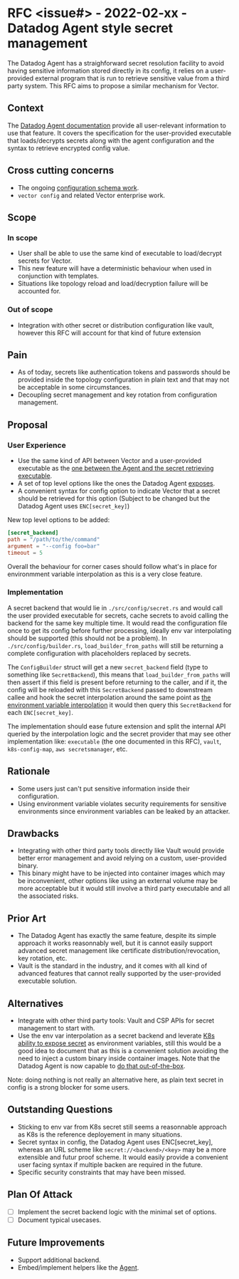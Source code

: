 # RFC <issue#> - 2022-02-xx - Datadog Agent style secret management

The Datadog Agent has a straighforward secret resolution facility to avoid having sensitive information stored directly
in its config, it relies on a user-provided external program that is run to retrieve sensitive value from a third party
system. This RFC aims to propose a similar mechanism for Vector.

## Context

The [Datadog Agent documentation][dd-agent-secret-mgmt] provide all user-relevant information to use that feature. It
covers the specification for the user-provided executable that loads/decrypts secrets along with the agent configuration
and the syntax to retrieve encrypted config value.

## Cross cutting concerns

- The ongoing [configuration schema work][vector-config-schema-work].
- `vector config` and related Vector enterprise work.

## Scope

### In scope

- User shall be able to use the same kind of executable to load/decrypt secrets for Vector.
- This new feature will have a deterministic behaviour when used in conjunction with templates.
- Situations like topology reload and load/decryption failure will be accounted for.

### Out of scope

- Integration with other secret or distribution configuration like vault, however this RFC will account for that kind of
  future extension

## Pain

- As of today, secrets like authentication tokens and passwords should be provided inside the topology configuration in
  plain text and that may not be acceptable in some circumstances.
- Decoupling secret management and key rotation from configuration management.

## Proposal

### User Experience

- Use the same kind of API between Vector and a user-provided executable as the [one between the Agent and the secret
  retrieving executable][dd-secret-backend-exec-api].
- A set of top level options like the ones the Datadog Agent [exposes][dd-agent-secret-knobs].
- A convenient syntax for config option to indicate Vector that a secret should be retrieved for this option (Subject to
  be changed but the Datadog Agent uses `ENC[secret_key]`)

New top level options to be added:

```toml
[secret_backend]
path = "/path/to/the/command"
argument = "--config foo=bar"
timeout = 5
```

Overall the behaviour for corner cases should follow what's in place for environmment variable interpolation as this is
a very close feature.

### Implementation

A secret backend that would lie in `./src/config/secret.rs` and would call the user provided executable for secrets,
cache secrets to avoid calling the backend for the same key multiple time. It would read the configuration file once to
get its config before further processing, ideally env var interpolating should be supported (this should not be a
problem). In `./src/config/builder.rs`, `load_builder_from_paths` will still be returning a complete configuration with
placeholders replaced by secrets.

The `ConfigBuilder` struct will get a new `secret_backend` field (type to something like `SecretBackend`), this means
that `load_builder_from_paths` will then assert if this field is present before returning to the caller, and if it, the
config will be reloaded with this `SecretBackend` passed to downstream callee and hook the secret interpolation around
the same point as [the environment variable interpolation][env-var-hook] it would then query this `SecretBackend` for
each `ENC[secret_key]`.

The implementation should ease future extension and split the internal API queried by the interpolation logic and the
secret provider that may see other implementation like: `executable` (the one documented in this RFC), `vault`,
`k8s-config-map`, `aws secretsmanager`, etc.

## Rationale

- Some users just can't put sensitive information inside their configuration.
- Using environment variable violates security requirements for sensitive environments since environment variables can be leaked by an attacker.

## Drawbacks

- Integrating with other third party tools directly like Vault would provide better error management and avoid relying on a custom, user-provided binary.
- This binary might have to be injected into container images which may be inconvenient, other options like using an external volume may be more acceptable but it would still involve a third party executable and all the associated risks.

## Prior Art

- The Datadog Agent has exactly the same feature, despite its simple approach it works reasonnably well, but it is
  cannot easily support advanced secret management like certificate distribution/revocation, key rotation, etc.
- Vault is the standard in the industry, and it comes with all kind of advanced features that cannot really supported
  by the user-provided executable solution.

## Alternatives

- Integrate with other third party tools: Vault and CSP APIs for secret management to start with.
- Use the env var interpolation as a secret backend and leverate [K8s ability to expose
  secret][k8s-env-var-from-secrets] as environment variables, still this would be a good idea to document that as this is a convenient solution avoiding the need to inject a custom binary inside container images. Note that the Datadog Agent is now capable to [do that out-of-the-box][dd-agent-with-k8s-secret].

Note: doing nothing is not really an alternative here, as plain text secret in config is a strong blocker for some
users.

## Outstanding Questions

- Sticking to env var from K8s secret still seems a reasonnable approach as K8s is the reference deployement in many
  situations.
- Secret syntax in config, the Datadog Agent uses ENC[secret_key], whereas an URL scheme like `secret://<backend>/<key>`
  may be a more extensible and futur proof scheme. It would easily provide a convenient user facing syntax if multiple
  backen are required in the future.
- Specific security constraints that may have been missed.

## Plan Of Attack

- [ ] Implement the secret backend logic with the minimal set of options.
- [ ] Document typical usecases.

## Future Improvements

- Support additional backend.
- Embed/implement helpers like the [Agent][dd-agent-secret-helper].


[dd-agent-secret-mgmt]: https://docs.datadoghq.com/agent/guide/secrets-management/
[dd-agent-secret-knobs]: https://github.com/DataDog/datadog-agent/blob/abc8351/pkg/config/config.go#L356-L362
[env-var-hook]: https://github.com/vectordotdev/vector/blob/ed0ca37/src/config/loading.rs#L414
[k8s-env-var-from-secrets]: https://kubernetes.io/docs/concepts/configuration/secret/#using-secrets-as-environment-variables
[dd-agent-with-k8s-secret]: https://docs.datadoghq.com/agent/guide/secrets-management/?tab=linux#script-for-reading-from-multiple-secret-providers
[dd-agent-secret-helper]: https://github.com/DataDog/datadog-agent/tree/331a3fc2c6f4f49f9bcc06c4f0675f6a8b65a523/cmd/secrets
[vector-config-schema-work]: https://github.com/vectordotdev/vector/issues/9115
[dd-secret-backend-exec-api]: https://docs.datadoghq.com/agent/guide/secrets-management/?tab=linux#the-executable-api
